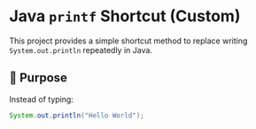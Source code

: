 # Java `printf` Shortcut (Custom)

This project provides a simple shortcut method to replace writing `System.out.println` repeatedly in Java.

## 🚀 Purpose
Instead of typing:
```java
System.out.println("Hello World");
